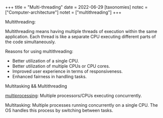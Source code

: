 +++
title = "Multi-threading"
date = 2022-06-29
[taxonomies]
notec = ["Computer-architecture"]
notet = ["multithreading"]
+++

Multithreading:

Multithreading means having multiple threads of execution within the same application. Each thread is like a separate CPU executing different parts of the code simultaneously.

Reasons for using multithreading:

* Better utilization of a single CPU.
* Better utilization of multiple CPUs or CPU cores.
* Improved user experience in terms of responsiveness.
* Enhanced fairness in handling tasks.

Multitasking && Multithreading

[multiprocessing](multiprocessing):
Multiple processors/CPUs executing concurrently.

Multitasking: 
Multiple processes running concurrently on a single CPU. The OS handles this process by switching between tasks.